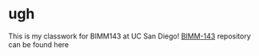 # ugh

This is my classwork for BIMM143 at UC San Diego!
[BIMM-143](https://github.com/rachelng5/bimm143.git) repository can be found here